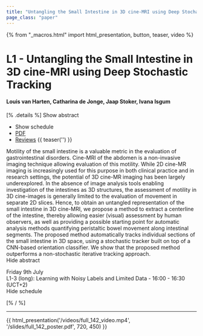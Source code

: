 ```yaml
---
title: "Untangling the Small Intestine in 3D cine-MRI using Deep Stochastic Tracking"
page_class: "paper"
---
```


{% from "_macros.html" import html_presentation, button, teaser, video %}

# L1 - Untangling the Small Intestine in 3D cine-MRI using Deep Stochastic Tracking

#### Louis van Harten, Catharina de Jonge, Jaap Stoker, Ivana Isgum

[% .details %]
<a class="toggle_visibility" data-selector=".abstract" data-level="3">Show abstract</a>
- <a class="toggle_visibility" data-selector=".schedule" data-level="3">Show schedule</a>
- <a href="/proceedings/vanharten21.pdf">PDF</a>
- <a href="https://openreview.net/forum?id=cfYAFR6s6iJ">Reviews</a>
{{ teaser('') }}

<p>
    <span class="abstract">
        Motility of the small intestine is a valuable metric in the evaluation of gastrointestinal disorders. Cine-MRI of the abdomen is a non-invasive imaging technique allowing evaluation of this motility. While 2D cine-MR imaging is increasingly used for this purpose in both clinical practice and in research settings, the potential of 3D cine-MR imaging has been largely underexplored. In the absence of image analysis tools enabling investigation of the intestines as 3D structures, the assessment of motility in 3D cine-images is generally limited to the evaluation of movement in separate 2D slices. Hence, to obtain an untangled representation of the small intestine in 3D cine-MRI, we propose a method to extract a centerline of the intestine, thereby allowing easier (visual) assessment by human observers, as well as providing a possible starting point for automatic analysis methods quantifying peristaltic bowel movement along intestinal segments. The proposed method automatically tracks individual sections of the small intestine in 3D space, using a stochastic tracker built on top of a CNN-based orientation classifier. We show that the proposed method outperforms a non-stochastic iterative tracking approach.
        <br>
        <span class="actions"><a class="toggle_visibility" data-level="2">Hide abstract</a></span>
    </span>
</p>

<p>
    <span class="schedule">
         Friday 9th July<br>L1-3 (long): Learning with Noisy Labels and Limited Data - 16:00 - 16:30 (UCT+2)
        <br>
        <span class="actions"><a class="toggle_visibility" data-level="2">Hide schedule</a></span>
    </span>
</p>

[% / %]


---

{{ html_presentation('/videos/full_142_video.mp4', '/slides/full_142_poster.pdf', 720, 450) }}
